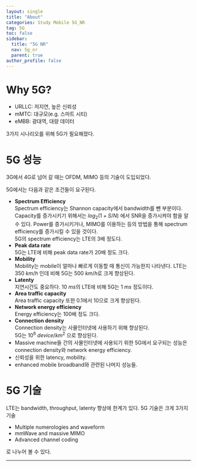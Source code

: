 ```yaml
---
layout: single
title: "About"
categories: Study Mobile 5G_NR
tag: 5G
toc: false
sidebar:
  title: "5G NR"
  nav: 5g_nr
  parent: true
author_profile: false
---
```


# Why 5G?

- URLLC: 저지연, 높은 신뢰성
- mMTC: 대규모(e.g. 스마트 시티)
- eMBB: 광대역, 대량 데이터

3가지 시나리오를 위해 5G가 필요해졌다.

# 5G 성능

3G에서 4G로 넘어 갈 때는 OFDM, MIMO 등의 기술이 도입되었다.

5G에서는 다음과 같은 조건들이 요구된다.

- **Spectrum Efficiency**<br>
    Spectrum efficiency는 Shannon capacity에서 bandwidth를 뺀 부분이다. Capacity를 증가시키기 위해서는 $log_2(1+S/N)$ 에서 SNR을 증가시켜야 함을 알 수 있다. Power를 증가시키거나, MIMO를 이용하는 등의 방법을 통해 spectrum efficiency를 증가시킬 수 있을 것이다.<br>
    5G의 spectrum efficiency는 LTE의 3배 정도다.
- **Peak data rate**<br>
    5G는 LTE에 비해 peak data rate가 20배 정도 크다.
- **Mobility**<br>
    Mobility는 mobile이 얼마나 빠르게 이동할 때 통신이 가능한지 나타낸다. LTE는 350 $km/h$ 인데 비해 5G는 500 $km/h$로 크게 향상된다.
- **Latenty**<br>
    지연시간도 중요하다. 10 $ms$의 LTE에 비해 5G는 1 $ms$ 정도이다.
- **Area traffic capacity**<br>
    Area traffic capacity 또한 0.1에서 10으로 크게 향상된다.
- **Network energy efficiency**<br>
    Energy efficiency는 100배 정도 크다.
- **Connection density**<br>
    Connection density는 사물인터넷에 사용하기 위해 향상된다.<br>
    5G는 $10^6 \ device/km^2$ 으로 향상된다.
- Massive machine들 간의 사물인터넷에 사용되기 위한 5G에서 요구되는 성능은 connection density와 network energy efficiency.
- 신뢰성을 위한 latency, mobility.
- enhanced mobile broadband와 관련된 나머지 성능들.

# 5G 기술

LTE는 bandwidth, throughput, latenty 향상에 한계가 있다.
5G 기술은 크게 3가지 기술

- Multiple numerologies and waveform
- mmWave and massive MIMO
- Advanced channel coding

로 나누어 볼 수 있다.

---